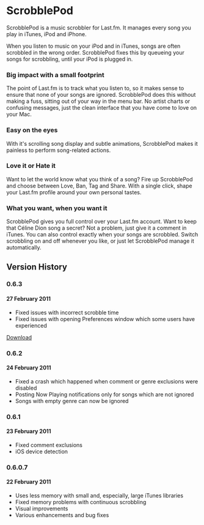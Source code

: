 # ScrobblePod

ScrobblePod is a music scrobbler for Last.fm. It manages every song you play in iTunes, iPod and iPhone.

When you listen to music on your iPod and in iTunes, songs are often scrobbled in the wrong order. ScrobblePod fixes this by queueing your songs for scrobbling, until your iPod is plugged in.

### Big impact with a small footprint
The point of Last.fm is to track what you listen to, so it makes sense to ensure that none of your songs are ignored. ScrobblePod does this without making a fuss, sitting out of your way in the menu bar. No artist charts or confusing messages, just the clean interface that you have come to love on your Mac.

### Easy on the eyes
With it's scrolling song display and subtle animations, ScrobblePod makes it painless to perform song-related actions.

### Love it or Hate it
Want to let the world know what you think of a song? Fire up ScrobblePod and choose between Love, Ban, Tag and Share. With a single click, shape your Last.fm profile around your own personal tastes. 

### What you want, when you want it
ScrobblePod gives you full control over your Last.fm account. Want to keep that Céline Dion song a secret? Not a problem, just give it a comment in iTunes. 
You can also control exactly when your songs are scrobbled. Switch scrobbling on and off whenever you like, or just let ScrobblePod manage it automatically. 

## Version History

### 0.6.3
#### 27 February 2011

* Fixed issues with incorrect scrobble time
* Fixed issues with opening Preferences window which some users have experienced

[Download][0.6.3]

[0.6.3]: http://mmrr.fi/scrobblepod/download/0.6.3

### 0.6.2
#### 24 February 2011

* Fixed a crash which happened when comment or genre exclusions were disabled
* Posting Now Playing notifications only for songs which are not ignored
* Songs with empty genre can now be ignored

### 0.6.1
#### 23 February 2011

* Fixed comment exclusions
* iOS device detection

### 0.6.0.7
#### 22 February 2011

* Uses less memory with small and, especially, large iTunes libraries
* Fixed memory problems with continuous scrobbling
* Visual improvements
* Various enhancements and bug fixes